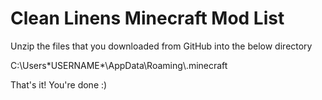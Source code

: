 # Clean Linens Minecraft Mod List


Unzip the files that you downloaded from GitHub into the below directory

C:\Users\*USERNAME*\AppData\Roaming\\.minecraft


That's it! You're done :)
